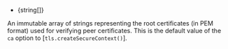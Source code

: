 <!-- YAML
added: v12.3.0
-->

* {string[]}

An immutable array of strings representing the root certificates (in PEM format)
used for verifying peer certificates. This is the default value of the `ca`
option to [`tls.createSecureContext()`].

